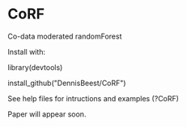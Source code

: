 # CoRF
Co-data moderated randomForest

Install with:

library(devtools)

install_github("DennisBeest/CoRF")

See help files for intructions and examples (?CoRF)

Paper will appear soon.
